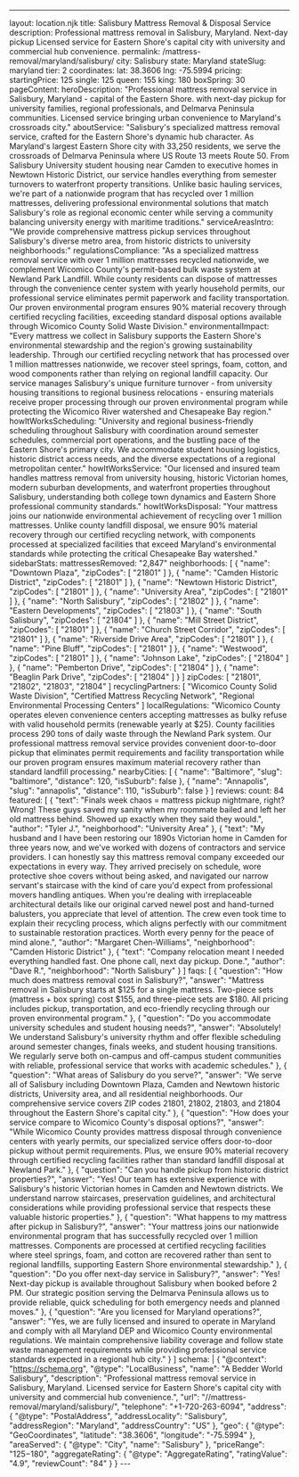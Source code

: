 ---
layout: location.njk
title: Salisbury Mattress Removal & Disposal Service
description: Professional mattress removal in Salisbury, Maryland. Next-day pickup Licensed service for Eastern Shore's capital city with university and commercial hub convenience.
permalink: /mattress-removal/maryland/salisbury/
city: Salisbury state: Maryland stateSlug: maryland tier: 2 coordinates: lat: 38.3606 lng: -75.5994 pricing: startingPrice: 125 single: 125 queen: 155 king: 180 boxSpring: 30 pageContent: heroDescription: "Professional mattress removal service in Salisbury, Maryland - capital of the Eastern Shore. with next-day pickup for university families, regional professionals, and Delmarva Peninsula communities. Licensed service bringing urban convenience to Maryland's crossroads city." aboutService: "Salisbury's specialized mattress removal service, crafted for the Eastern Shore's dynamic hub character. As Maryland's largest Eastern Shore city with 33,250 residents, we serve the crossroads of Delmarva Peninsula where US Route 13 meets Route 50. From Salisbury University student housing near Camden to executive homes in Newtown Historic District, our service handles everything from semester turnovers to waterfront property transitions. Unlike basic hauling services, we're part of a nationwide program that has recycled over 1 million mattresses, delivering professional environmental solutions that match Salisbury's role as regional economic center while serving a community balancing university energy with maritime traditions." serviceAreasIntro: "We provide comprehensive mattress pickup services throughout Salisbury's diverse metro area, from historic districts to university neighborhoods:" regulationsCompliance: "As a specialized mattress removal service with over 1 million mattresses recycled nationwide, we complement Wicomico County's permit-based bulk waste system at Newland Park Landfill. While county residents can dispose of mattresses through the convenience center system with yearly household permits, our professional service eliminates permit paperwork and facility transportation. Our proven environmental program ensures 90% material recovery through certified recycling facilities, exceeding standard disposal options available through Wicomico County Solid Waste Division." environmentalImpact: "Every mattress we collect in Salisbury supports the Eastern Shore's environmental stewardship and the region's growing sustainability leadership. Through our certified recycling network that has processed over 1 million mattresses nationwide, we recover steel springs, foam, cotton, and wood components rather than relying on regional landfill capacity. Our service manages Salisbury's unique furniture turnover - from university housing transitions to regional business relocations - ensuring materials receive proper processing through our proven environmental program while protecting the Wicomico River watershed and Chesapeake Bay region." howItWorksScheduling: "University and regional business-friendly scheduling throughout Salisbury with coordination around semester schedules, commercial port operations, and the bustling pace of the Eastern Shore's primary city. We accommodate student housing logistics, historic district access needs, and the diverse expectations of a regional metropolitan center." howItWorksService: "Our licensed and insured team handles mattress removal from university housing, historic Victorian homes, modern suburban developments, and waterfront properties throughout Salisbury, understanding both college town dynamics and Eastern Shore professional community standards." howItWorksDisposal: "Your mattress joins our nationwide environmental achievement of recycling over 1 million mattresses. Unlike county landfill disposal, we ensure 90% material recovery through our certified recycling network, with components processed at specialized facilities that exceed Maryland's environmental standards while protecting the critical Chesapeake Bay watershed." sidebarStats: mattressesRemoved: "2,847" neighborhoods: [ { "name": "Downtown Plaza", "zipCodes": [ "21801" ] }, { "name": "Camden Historic District", "zipCodes": [ "21801" ] }, { "name": "Newtown Historic District", "zipCodes": [ "21801" ] }, { "name": "University Area", "zipCodes": [ "21801" ] }, { "name": "North Salisbury", "zipCodes": [ "21802" ] }, { "name": "Eastern Developments", "zipCodes": [ "21803" ] }, { "name": "South Salisbury", "zipCodes": [ "21804" ] }, { "name": "Mill Street District", "zipCodes": [ "21801" ] }, { "name": "Church Street Corridor", "zipCodes": [ "21801" ] }, { "name": "Riverside Drive Area", "zipCodes": [ "21801" ] }, { "name": "Pine Bluff", "zipCodes": [ "21801" ] }, { "name": "Westwood", "zipCodes": [ "21801" ] }, { "name": "Johnson Lake", "zipCodes": [ "21804" ] }, { "name": "Pemberton Drive", "zipCodes": [ "21804" ] }, { "name": "Beaglin Park Drive", "zipCodes": [ "21804" ] } ] zipCodes: [ "21801", "21802", "21803", "21804" ] recyclingPartners: [ "Wicomico County Solid Waste Division", "Certified Mattress Recycling Network", "Regional Environmental Processing Centers" ] localRegulations: "Wicomico County operates eleven convenience centers accepting mattresses as bulky refuse with valid household permits (renewable yearly at $25). County facilities process 290 tons of daily waste through the Newland Park system. Our professional mattress removal service provides convenient door-to-door pickup that eliminates permit requirements and facility transportation while our proven program ensures maximum material recovery rather than standard landfill processing." nearbyCities: [ { "name": "Baltimore", "slug": "baltimore", "distance": 120, "isSuburb": false }, { "name": "Annapolis", "slug": "annapolis", "distance": 110, "isSuburb": false } ] reviews: count: 84 featured: [ { "text": "Finals week chaos = mattress pickup nightmare, right? Wrong! These guys saved my sanity when my roommate bailed and left her old mattress behind. Showed up exactly when they said they would.", "author": "Tyler J.", "neighborhood": "University Area" }, { "text": "My husband and I have been restoring our 1890s Victorian home in Camden for three years now, and we've worked with dozens of contractors and service providers. I can honestly say this mattress removal company exceeded our expectations in every way. They arrived precisely on schedule, wore protective shoe covers without being asked, and navigated our narrow servant's staircase with the kind of care you'd expect from professional movers handling antiques. When you're dealing with irreplaceable architectural details like our original carved newel post and hand-turned balusters, you appreciate that level of attention. The crew even took time to explain their recycling process, which aligns perfectly with our commitment to sustainable restoration practices. Worth every penny for the peace of mind alone.", "author": "Margaret Chen-Williams", "neighborhood": "Camden Historic District" }, { "text": "Company relocation meant I needed everything handled fast. One phone call, next day pickup. Done.", "author": "Dave R.", "neighborhood": "North Salisbury" } ] faqs: [ { "question": "How much does mattress removal cost in Salisbury?", "answer": "Mattress removal in Salisbury starts at $125 for a single mattress. Two-piece sets (mattress + box spring) cost $155, and three-piece sets are $180. All pricing includes pickup, transportation, and eco-friendly recycling through our proven environmental program." }, { "question": "Do you accommodate university schedules and student housing needs?", "answer": "Absolutely! We understand Salisbury's university rhythm and offer flexible scheduling around semester changes, finals weeks, and student housing transitions. We regularly serve both on-campus and off-campus student communities with reliable, professional service that works with academic schedules." }, { "question": "What areas of Salisbury do you serve?", "answer": "We serve all of Salisbury including Downtown Plaza, Camden and Newtown historic districts, University area, and all residential neighborhoods. Our comprehensive service covers ZIP codes 21801, 21802, 21803, and 21804 throughout the Eastern Shore's capital city." }, { "question": "How does your service compare to Wicomico County's disposal options?", "answer": "While Wicomico County provides mattress disposal through convenience centers with yearly permits, our specialized service offers door-to-door pickup without permit requirements. Plus, we ensure 90% material recovery through certified recycling facilities rather than standard landfill disposal at Newland Park." }, { "question": "Can you handle pickup from historic district properties?", "answer": "Yes! Our team has extensive experience with Salisbury's historic Victorian homes in Camden and Newtown districts. We understand narrow staircases, preservation guidelines, and architectural considerations while providing professional service that respects these valuable historic properties." }, { "question": "What happens to my mattress after pickup in Salisbury?", "answer": "Your mattress joins our nationwide environmental program that has successfully recycled over 1 million mattresses. Components are processed at certified recycling facilities where steel springs, foam, and cotton are recovered rather than sent to regional landfills, supporting Eastern Shore environmental stewardship." }, { "question": "Do you offer next-day service in Salisbury?", "answer": "Yes! Next-day pickup is available throughout Salisbury when booked before 2 PM. Our strategic position serving the Delmarva Peninsula allows us to provide reliable, quick scheduling for both emergency needs and planned moves." }, { "question": "Are you licensed for Maryland operations?", "answer": "Yes, we are fully licensed and insured to operate in Maryland and comply with all Maryland DEP and Wicomico County environmental regulations. We maintain comprehensive liability coverage and follow state waste management requirements while providing professional service standards expected in a regional hub city." } ] schema: | { "@context": "https://schema.org", "@type": "LocalBusiness", "name": "A Bedder World Salisbury", "description": "Professional mattress removal service in Salisbury, Maryland. Licensed service for Eastern Shore's capital city with university and commercial hub convenience.", "url": "//mattress-removal/maryland/salisbury/", "telephone": "+1-720-263-6094", "address": { "@type": "PostalAddress", "addressLocality": "Salisbury", "addressRegion": "Maryland", "addressCountry": "US" }, "geo": { "@type": "GeoCoordinates", "latitude": "38.3606", "longitude": "-75.5994" }, "areaServed": { "@type": "City", "name": "Salisbury" }, "priceRange": "$125-$180", "aggregateRating": { "@type": "AggregateRating", "ratingValue": "4.9", "reviewCount": "84" } } ---